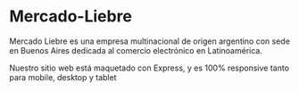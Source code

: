 # Mercado-Liebre

Mercado Liebre es una empresa multinacional de origen argentino con sede en Buenos Aires dedicada al comercio electrónico en Latinoamérica.

Nuestro sitio web está maquetado con Express, y es 100% responsive tanto para mobile, desktop y tablet
